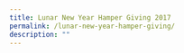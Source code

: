```yaml
---
title: Lunar New Year Hamper Giving 2017
permalink: /lunar-new-year-hamper-giving/
description: ""
---
```

